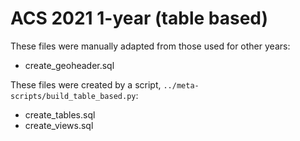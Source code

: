 ACS 2021 1-year (table based)
=============================

These files were manually adapted from those used for other years:
* create_geoheader.sql

These files were created by a script, `../meta-scripts/build_table_based.py`:
* create_tables.sql
* create_views.sql
